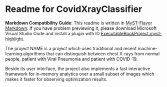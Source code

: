 # Readme for CovidXrayClassifier

**Markdown Compatibility Guide**: This readme is written in [MyST-Flavor Markdown](https://myst-parser.readthedocs.io/en/latest/syntax/syntax.html). If you have problem previewing it, please download Microsoft Visual Studio Code and install a plugin with ID [ExecutableBookProject.myst-highlight](https://marketplace.visualstudio.com/items?itemName=ExecutableBookProject.myst-highlight).

The project NAME is a project which uses traditional and recent machine-learning algorithms that can distinguish between chest X-rays from normal people, patient with Viral Pneumonia and patient with COVID-19.

Beside its user interface, the project also implements a fast interactive framework for in-memory analytics over a small subset of images which makes it faster for observing optimization results.
